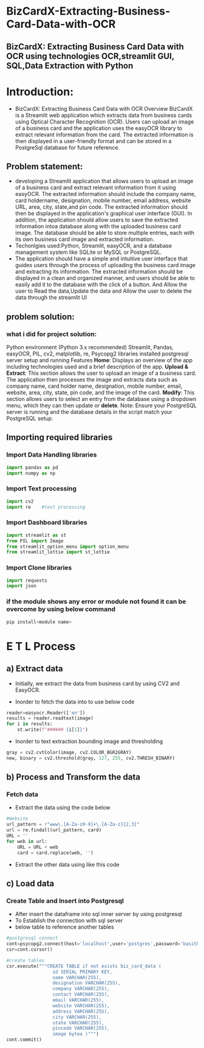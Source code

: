 # BizCardX-Extracting-Business-Card-Data-with-OCR
## BizCardX: Extracting Business Card Data with OCR using technologies OCR,streamlit GUI, SQL,Data Extraction with Python
# Introduction:
- BizCardX: Extracting Business Card Data with OCR Overview BizCardX is a Streamlit web application which extracts data from business cards using Optical Character Recognition (OCR). Users can upload an image of a business card and the application uses the easyOCR library to extract relevant information from the card. The extracted information is then displayed in a user-friendly format and can be stored in a PostgreSql database for future reference.
## Problem statement:
- developing a Streamlit application that allows users to upload an image of a business card and extract relevant information from it using
easyOCR. The extracted information should include the company name, card holdername, designation, mobile number, email address, website URL, area, city, state,and pin code. The extracted information should then be displayed in the application's graphical user interface (GUI).
In addition, the application should allow users to save the extracted information intoa database along with the uploaded business card image. The database should be able to store multiple entries, each with its own business card image and extracted information.
- Techonlgies used:Python, Streamlit, easyOCR, and a database
management system like SQLite or MySQL or PostgreSQL.
- The application should have a simple and intuitive user interface that guides users through the process of uploading the business card image and extracting its information. The extracted information should be displayed in a clean and organized manner, and users should be able to easily add it to the database with the click of a button. And Allow the user to Read the data,Update the data and Allow the user to delete the data through the streamlit UI
## problem solution:
### what i did for project solution:
Python environment (Python 3.x recommended) Streamlit, Pandas, easyOCR, PIL, cv2, matplotlib, re, Psycopg2 libraries installed postgresql server setup and running Features **Home**: Displays an overview of the app including technologies used and a brief description of the app. **Upload & Extract**: This section allows the user to upload an image of a business card. The application then processes the image and extracts data such as company name, card holder name, designation, mobile number, email, website, area, city, state, pin code, and the image of the card. **Modify**: This section allows users to select an entry from the database using a dropdown menu, which they can then update or **delete**. Note: Ensure your PostgreSQL server is running and the database details in the script match your PostgreSQL setup.
## Importing required libraries
### Import Data Handling libraries
```python
import pandas as pd
import numpy as np
```
### Import Text processing 
``` python import easyocr
import cv2
import re    #text processing
```
### Import Dashboard libraries
```python
import streamlit as st
from PIL import Image
from streamlit_option_menu import option_menu
from streamlit_lottie import st_lottie
```
### Import Clone libraries
```python
import requests
import json
```
### if the module shows any error or module not found it can be overcome by using below command
```python
pip install<module name>
```
# E T L Process
## a) Extract data
* Initially, we extract the data from business card by using CV2 and EasyOCR.
- Inorder to fetch the data into to use below code
```python
reader=easyocr.Reader(['en'])
results = reader.readtext(image)
for i in results:
    st.write(f"###### {i[1]}")
```
- Inorder to text extraction bounding image and thresholding
```python
gray = cv2.cvtColor(image, cv2.COLOR_BGR2GRAY)
new, binary = cv2.threshold(gray, 127, 255, cv2.THRESH_BINARY)
```
## b) Process and Transform the data
### Fetch data
- Extract the data using the code below  
```python
#Website
url_pattern = r"www\.[A-Za-z0-9]+\.[A-Za-z]{2,3}"
url = re.findall(url_pattern, card)
URL = ''
for web in url:
    URL = URL + web
    card = card.replace(web, '')
```
- Extract the other data using like this code
## c) Load  data
### Create Table and Insert into Postgresql
- After insert the dataframe into sql  inner server by using postgresql
- To Establish the connection with sql server
- below table to reference another tables 
```python
#postgresql connect
cont=psycopg2.connect(host='localhost',user='postgres',password='basith',port=5432,database='basith')
csr=cont.cursor()
```
```python
#create tables
csr.execute("""CREATE TABLE if not exists biz_card_data (
                 id SERIAL PRIMARY KEY,
                 name VARCHAR(255),
                 designation VARCHAR(255),
                 company VARCHAR(255),
                 contact VARCHAR(255),
                 email VARCHAR(255),
                 website VARCHAR(255),
                 address VARCHAR(255),
                 city VARCHAR(255),
                 state VARCHAR(255),
                 pincode VARCHAR(255),
                 image bytea )""")
cont.commit()
```

    
